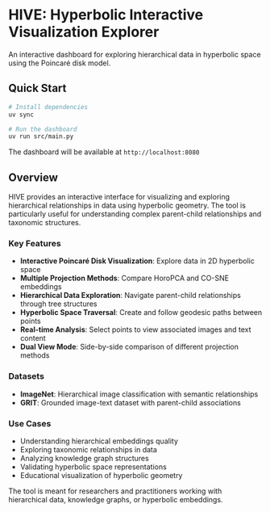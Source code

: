# HIVE: Hyperbolic Interactive Visualization Explorer

An interactive dashboard for exploring hierarchical data in hyperbolic space using the Poincaré disk model.

## Quick Start

```bash
# Install dependencies
uv sync

# Run the dashboard
uv run src/main.py
```

The dashboard will be available at `http://localhost:8080`

## Overview

HIVE provides an interactive interface for visualizing and exploring hierarchical relationships in data using hyperbolic geometry. The tool is particularly useful for understanding complex parent-child relationships and taxonomic structures.

### Key Features

- **Interactive Poincaré Disk Visualization**: Explore data in 2D hyperbolic space
- **Multiple Projection Methods**: Compare HoroPCA and CO-SNE embeddings
- **Hierarchical Data Exploration**: Navigate parent-child relationships through tree structures
- **Hyperbolic Space Traversal**: Create and follow geodesic paths between points
- **Real-time Analysis**: Select points to view associated images and text content
- **Dual View Mode**: Side-by-side comparison of different projection methods

### Datasets

- **ImageNet**: Hierarchical image classification with semantic relationships
- **GRIT**: Grounded image-text dataset with parent-child associations

### Use Cases

- Understanding hierarchical embeddings quality
- Exploring taxonomic relationships in data
- Analyzing knowledge graph structures
- Validating hyperbolic space representations
- Educational visualization of hyperbolic geometry

The tool is meant for researchers and practitioners working with hierarchical data, knowledge graphs, or hyperbolic embeddings.
